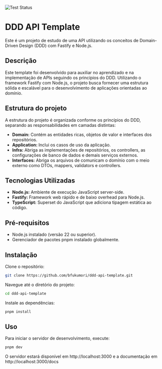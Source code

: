 ![Test Status](https://github.com/bfukumori/ddd-api-template/actions/workflows/run-tests.yml/badge.svg)

# DDD API Template
Este é um projeto de estudo de uma API utilizando os conceitos de Domain-Driven Design (DDD) com Fastify e Node.js.

## Descrição
Este template foi desenvolvido para auxiliar no aprendizado e na implementação de APIs seguindo os princípios do DDD. Utilizando o framework Fastify com Node.js, o projeto busca fornecer uma estrutura sólida e escalável para o desenvolvimento de aplicações orientadas ao domínio.

## Estrutura do projeto
A estrutura do projeto é organizada conforme os princípios do DDD, separando as responsabilidades em camadas distintas:
- **Domain:** Contém as entidades ricas, objetos de valor e interfaces dos repositórios.
- **Application:** Inclui os casos de uso da aplicação.
- **Infra:** Abriga as implementações de repositórios, os controllers, as configurações de banco de dados e demais serviços externos.
- **Interfaces:** Abriga os arquivos de comunicam o domínio com o meio externo como DTOs, mappers, validators e controllers.

## Tecnologias Utilizadas
- **Node.js:** Ambiente de execução JavaScript server-side.
- **Fastify:** Framework web rápido e de baixo overhead para Node.js.
- **TypeScript:** Superset do JavaScript que adiciona tipagem estática ao código.

## Pré-requisitos
- Node.js instalado (versão 22 ou superior).
- Gerenciador de pacotes pnpm instalado globalmente.

## Instalação
Clone o repositório:
```bash
git clone https://github.com/bfukumori/ddd-api-template.git
```

Navegue até o diretório do projeto:
```bash
cd ddd-api-template
```

Instale as dependências:
```bash
pnpm install
```

## Uso
Para iniciar o servidor de desenvolvimento, execute:
```bash
pnpm dev
```

O servidor estará disponível em http://localhost:3000 e a documentação em http://localhost:3000/docs
